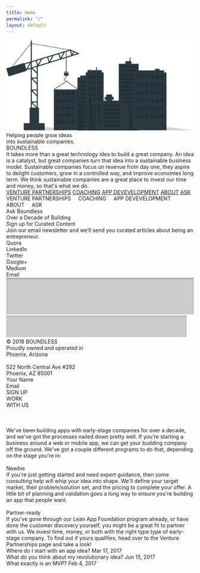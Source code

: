 ```yaml
---
title: Home
permalink: "/"
layout: default
---
```


<div class="home">
  <div style="position:relative; margin:auto;">
    <div class="rectangle"></div>
    <img src="./img/home-group-134-copy.png" class="group134copy" />
    <div class="helpingpeoplegrow">
      Helping people grow ideas<br />into sustainable companies.
    </div>
    <div class="boundless">BOUNDLESS</div>
    <div class="ittakesmorethana">
      It takes more than a great technology idea to build a great company. An
      idea is a catalyst, but great companies turn that idea into a sustainable
      business model. Sustainable companies focus on revenue from day one, they
      aspire to delight customers, grow in a controlled way, and improve
      economies long term. We think sustainable companies are a great place to
      invest our time and money, so that's what we do.
    </div>
    <div class="venturepartnerships">
      <div class="topMenu">
        <a href="/venture-partners">VENTURE PARTNERSHIPS</a>
        <a href="/coaching">COACHING</a>
        <a href="/development">APP DEVEVELOPMENT</a>
        <a href="#wevebeenbuilding">ABOUT</a>
        <a href="#askboundlesscopy">ASK</a>
      </div>
    </div>
    <div class="venturepartnershipscopy">
      VENTURE PARTNERSHIPS     COACHING     APP DEVEVELOPMENT     ABOUT     ASK
    </div>
    <div class="askboundlesscopy" id="askboundlesscopy">Ask Boundless</div>
    <div class="overadecadeofbuicopy">Over a Decade of Building</div>
    <div class="signupforcurated">Sign up for Curated Content</div>
    <div class="joinouremailnewsl">
      Join our email newsletter and we’ll send you curated articles about being
      an entrepreneur.
    </div>
    <div class="quoralinkedintwittcopy">
      Quora<br />LinkedIn<br />Twitter<br />Google+<br />Medium<br />Email
    </div>
    <img src="./img/coaching-rectangle-copy-7@2x.png" class="rectanglecopy5" />
    <img src="./img/home-rectangle-copy-6.png" class="rectanglecopy6" />
    <div class="a2512018boundlessprocopy">
      © 2018 BOUNDLESS<br />Proudly owned and operated in<br />Phoenix,
      Arizona<br /><br />522 North Central Ave #292<br />Phoenix, AZ 85001
    </div>
    <div class="yournamecopy">Your Name</div>
    <div class="email">Email</div>
    <div class="groupcopy">
      <div class="rectanglecopy31"></div>
      <div class="signup">SIGN UP</div>
    </div>
    <div class="rectanglecopy3"></div>
    <div class="workwithus">WORK<br />WITH US</div>
    <img src="./img/venture-partnerships-line-copy-6.png" class="linecopy2" />
    <img src="./img/home-line-copy-4.png" class="linecopy4" />
    <img src="./img/venture-partnerships-line-copy-6.png" class="linecopy3" />
    <div class="rectangle1"></div>
    <div class="rectanglecopy"></div>
    <div class="rectanglecopy2"></div>
    <div class="wevebeenbuilding" id="wevebeenbuilding">
      <span class="span1"
        >We've been building apps with early-stage companies for over a decade,
        and we've got the processes nailed down pretty well. If you're starting
        a business around a web or mobile app, we can get your budding company
        off the ground. We've got a couple different programs to do that,
        depending on the stage you're in:<br /><br />
      </span>
      <span class="span2">Newbie</span>
      <span class="span3">
        <br />If you're just getting started and need expert guidance, then some
        consulting help will whip your idea into shape. We'll define your target
        market, their problem/solution set, and the pricing to complete your
        offer. A little bit of planning and validation goes a long way to ensure
        you're building an app that people want.<br /><br
      /></span>
      <span class="span4">Partner-ready</span>
      <span class="span5"><br />If you've gone through our </span>
      <span class="span6">Lean App Foundation program</span>
      <span class="span7">
        already, or have done the customer discovery yourself, you might be a
        great fit to partner with us. We invest time, money, or both with the
        right type type of early-stage company. To find out if yours qualifies,
        head over to the
      </span>
      <span class="span8">Venture Partnerships</span>
      <span class="span9"> page and take a look!</span>
    </div>
    <div class="wheredoistartwit">
      <span class="span1">
        <span class="span2"> Where do I start with an app idea?</span>
        <span class="span3">Mar 17, 2017</span>
      </span>
      <br />
      <span class="span4">
        <span class="span5"
          >What do you think about my revolutionary idea?</span
        >
        <span class="span7">Jun 15, 2017</span>
      </span>
      <br />
      <span class="span6">
        <span class="span8">What exactly is an MVP?</span>
        <span class="span9">Feb 4, 2017</span>
      </span>
    </div>
  </div>
</div>
